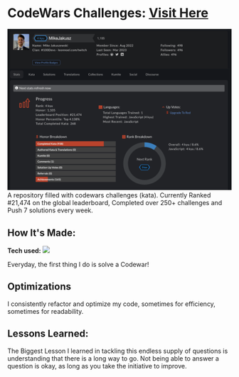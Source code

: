 # CodeWars Challenges: <a target="_blank" href="https://www.codewars.com/users/MikeJakusz" >Visit Here</a>

![alt tag](https://github.com/MikeJakuszewski/Codewars/blob/main/Kyu-8/Codewars-Screenshot.png)
A repository filled with codewars challenges (kata). Currently Ranked #21,474 on the global leaderboard, Completed over 250+ challenges and Push 7 solutions every week.

## How It's Made:

**Tech used:** <img src="https://img.shields.io/static/v1?label=|&message=JAVASCRIPT&color=3c7f5d&style=plastic&logo=javascript"/>

Everyday, the first thing I do is solve a Codewar!

## Optimizations

I consistently refactor and optimize my code, sometimes for efficiency, sometimes for readability.

## Lessons Learned:

The Biggest Lesson I learned in tackling this endless supply of questions is understanding that there is a long way to go. Not being able to answer a question is okay, as long as you take the initiative to improve.
